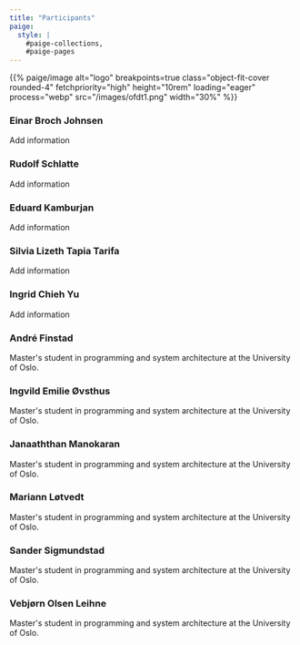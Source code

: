 ```yaml
---
title: "Participants"
paige:
  style: |
    #paige-collections,
    #paige-pages
---
```


<p>{{% paige/image alt="logo" breakpoints=true class="object-fit-cover rounded-4" fetchpriority="high" height="10rem" loading="eager" process="webp" src="/images/ofdt1.png" width="30%" %}} </p>

### Einar Broch Johnsen
Add information

### Rudolf Schlatte
Add information

### Eduard Kamburjan
Add information

### Silvia Lizeth Tapia Tarifa
Add information

### Ingrid Chieh Yu
Add information

### André Finstad
Master's student in programming and system architecture at the University of Oslo.

### Ingvild Emilie Øvsthus
Master's student in programming and system architecture at the University of Oslo.

### Janaaththan Manokaran
Master's student in programming and system architecture at the University of Oslo.

### Mariann Løtvedt
Master's student in programming and system architecture at the University of Oslo.

### Sander Sigmundstad
Master's student in programming and system architecture at the University of Oslo.

### Vebjørn Olsen Leihne
Master's student in programming and system architecture at the University of Oslo.
